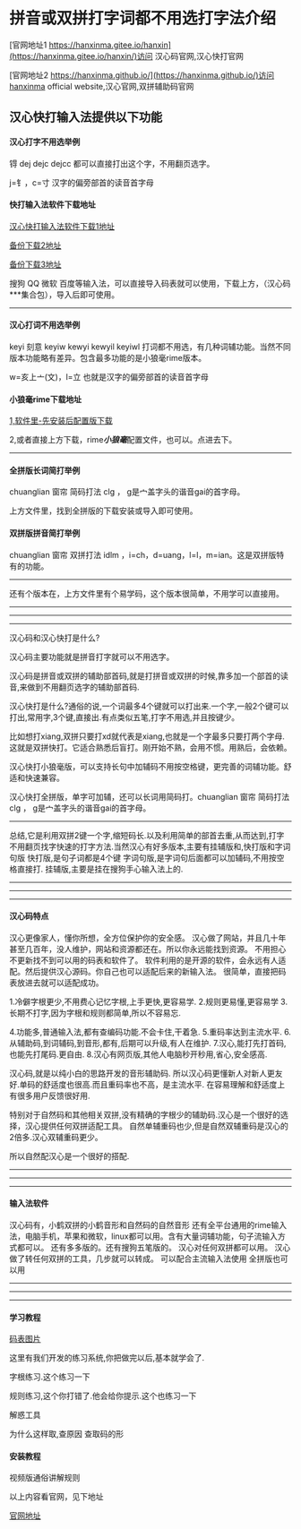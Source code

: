 # 拼音或双拼打字词都不用选打字法介绍

 [官网地址1 https://hanxinma.gitee.io/hanxin](https://hanxinma.gitee.io/hanxin/)访问 汉心码官网,汉心快打官网
 
  [官网地址2 https://hanxinma.github.io/](https://hanxinma.github.io/)访问hanxinma official website,汉心官网,双拼辅助码官网



汉心快打输入法提供以下功能
 ---

#### 汉心打字不用选举例

锝 dej dejc dejcc 都可以直接打出这个字，不用翻页选字。

j=钅，c=寸 汉字的偏旁部首的读音首字母



#### 快打输入法软件下载地址


[汉心快打输入法软件下载1地址](https://gitee.com/hanxinma/ruanjian/releases/)

[备份下载2地址](https://hanxinma.gitee.io/hanxin/)

[备份下载3地址](https://github.com/hanxinma/hanxinma)


搜狗 QQ 微软 百度等输入法，可以直接导入码表就可以使用，下载上方，（汉心码***集合包），导入后即可使用。


 ---

#### 汉心打词不用选举例

keyi  刻意 keyiw kewyi kewyil keyiwl 打词都不用选，有几种词辅功能。当然不同版本功能略有差异。包含最多功能的是小狼毫rime版本。

w=亥上亠(文)，l=立 也就是汉字的偏旁部首的读音首字母



#### 小狼毫rime下载地址


[1,软件里-先安装后配置版下载](http://yaoxiazai.ysepan.com/)

2,或者直接上方下载，rime***小狼毫***配置文件，也可以。点进去下。



 ---

#### 全拼版长词简打举例

chuanglian 窗帘 简码打法 clg ， g是宀盖字头的谐音gai的首字母。

上方文件里，找到全拼版的下载安装或导入即可使用。

#### 双拼版拼音简打举例

chuanglian 窗帘 双拼打法 idlm ，i=ch，d=uang，l=l，m=ian。这是双拼版特有的功能。

 ---

还有个版本在，上方文件里有个易学码，这个版本很简单，不用学可以直接用。

---
---
---


汉心码和汉心快打是什么?

汉心码主要功能就是拼音打字就可以不用选字。

汉心码是拼音或双拼的辅助部首码,就是打拼音或双拼的时候,靠多加一个部首的读音,来做到不用翻页选字的辅助部首码.

汉心快打是什么?通俗的说,一个词最多4个键就可以打出来.一个字,一般2个键可以打出,常用字,3个键,直接出.有点类似五笔,打字不用选,并且按键少。

比如想打xiang,双拼只要打xd就代表是xiang,也就是一个字最多只要打两个字母.这就是双拼快打。它适合熟悉后盲打。刚开始不熟，会用不惯。用熟后，会依赖。

汉心快打小狼毫版，可以支持长句中加辅码不用按空格键，更完善的词辅功能。舒适和快速兼容。

汉心快打全拼版，单字可加辅，还可以长词用简码打。chuanglian 窗帘 简码打法 clg ， g是宀盖字头的谐音gai的首字母。

---
总结,它是利用双拼2键一个字,缩短码长.以及利用简单的部首去重,从而达到,打字不用翻页找字快速的打字方法.当然汉心有好多版本,主要有挂辅版和,快打版和字词句版
快打版,是句子词都是4个键
字词句版,是字词句后面都可以加辅码,不用按空格直接打.
挂辅版,主要是挂在搜狗手心输入法上的. 

---
---
---

#### 汉心码特点

汉心更像家人，懂你所想，全方位保护你的安全感。
汉心做了网站，并且几十年甚至几百年，没人维护，网站和资源都还在。所以你永远能找到资源。
不用担心不更新找不到可以用的码表和软件了。
软件利用的是开源的软件，会永远有人适配。然后提供汉心源码。你自己也可以适配后来的新输入法。
很简单，直接把码表放进去就可以适配成功。

1.冷僻字根更少,不用费心记忆字根,上手更快,更容易学.
2.规则更易懂,更容易学
3.长期不打字,因为字根和规则都简单,所以不容易忘.

4.功能多,普通输入法,都有查编码功能.不会卡住,干着急.
5.重码率达到主流水平.
6.从辅助码,到词辅码,到音形,都有,后期可以升级,有人在维护.
7.汉心,能打先打首码,也能先打尾码.更自由.
8.汉心有网页版,其他人电脑秒开秒用,省心,安全感高.

汉心码,就是以纯小白的思路开发的音形辅助码.
所以汉心码更懂新人对新人更友好.单码的舒适度也很高.而且重码率也不高，是主流水平.
在容易理解和舒适度上有很多用户反馈很好用.

特别对于自然码和其他相关双拼,没有精确的字根少的辅助码.汉心是一个很好的选择，汉心提供任何双拼适配工具。
自然单辅重码也少,但是自然双辅重码是汉心的2倍多.汉心双辅重码更少。

所以自然配汉心是一个很好的搭配.

---
---
---

#### 输入法软件
汉心码有，小鹤双拼的小鹤音形和自然码的自然音形
还有全平台通用的rime输入法，电脑手机，苹果和微软，linux都可以用。含有大量词辅功能，句子流输入方式都可以。
还有多多版的。还有搜狗五笔版的。
汉心对任何双拼都可以用。
汉心做了转任何双拼的工具，几步就可以转成。
可以配合主流输入法使用
全拼版也可以用


---
---
---
#### 学习教程

[码表图片](https://hanxinma.gitee.io/hanxin/medias/img/%E6%B1%89%E5%BF%83%E7%A0%81%E8%AF%A6%E7%BB%86%E7%89%88.jpg)

这里有我们开发的练习系统,你把做完以后,基本就学会了.

字根练习.这个练习一下

规则练习,这个你打错了.他会给你提示.这个也练习一下

解惑工具

为什么这样取,查原因
查取码的形

#### 安装教程

视频版通俗讲解规则


以上内容看官网，见下地址

[官网地址](https://hanxinma.gitee.io/hanxin/)